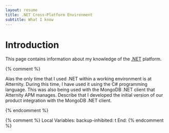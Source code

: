 ```yaml
---
layout: resume
title: .NET Cross-Platform Environment
subtitle: What I know
---
```


# Introduction

This page contains information about my knowledge of the [.NET](https://dotnet.microsoft.com/) platform.

{% comment %}

Alas the only time that I used .NET within a working environment is at Atternity.  During this time, I
have used it using the C# programming language.  This was also being used with the MongoDB .NET client
that Atternity APM manages.  Describe that I developed the initial version of our product integration
with the MongoDB .NET client.

{% endcomment %}


{% comment %}
Local Variables:
backup-inhibited: t
End:
{% endcomment %}
